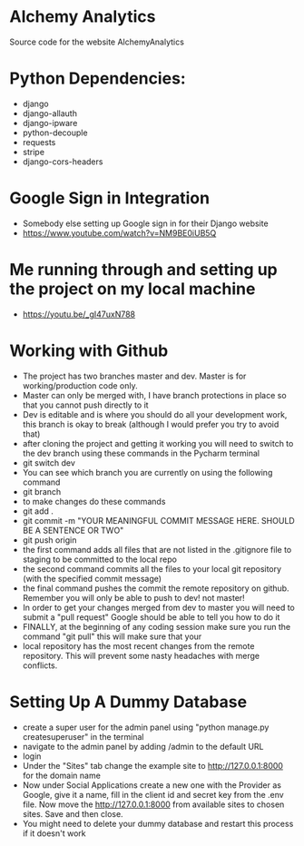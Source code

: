 # Alchemy Analytics
Source code for the website AlchemyAnalytics

# Python Dependencies:
* django
* django-allauth
* django-ipware
* python-decouple
* requests
* stripe
* django-cors-headers

# Google Sign in Integration
* Somebody else setting up Google sign in for their Django website
* https://www.youtube.com/watch?v=NM9BE0iUB5Q

# Me running through and setting up the project on my local machine
* https://youtu.be/_gI47uxN788

# Working with Github
* The project has two branches master and dev. Master is for working/production code only.
* Master can only be merged with, I have branch protections in place so that you cannot push directly to it
* Dev is editable and is where you should do all your development work, this branch is okay to break (although I would prefer you try to avoid that)
* after cloning the project and getting it working you will need to switch to the dev branch using these commands in the Pycharm terminal
* git switch dev
* You can see which branch you are currently on using the following command
* git branch
* to make changes do these commands
* git add .
* git commit -m "YOUR MEANINGFUL COMMIT MESSAGE HERE. SHOULD BE A SENTENCE OR TWO"
* git push origin
* the first command adds all files that are not listed in the .gitignore file to staging to be committed to the local repo
* the second command commits all the files to your local git repository (with the specified commit message)
* the final command pushes the commit the remote repository on github. Remember you will only be able to push to dev! not master!
* In order to get your changes merged from dev to master you will need to submit a "pull request" Google should be able to tell you how to do it
* FINALLY, at the beginning of any coding session make sure you run the command "git pull" this will make sure that your
* local repository has the most recent changes from the remote repository. This will prevent some nasty headaches with merge conflicts.

# Setting Up A Dummy Database
* create a super user for the admin panel using "python manage.py createsuperuser" in the terminal
* navigate to the admin panel by adding /admin to the default URL
* login
* Under the "Sites" tab change the example site to http://127.0.0.1:8000 for the domain name
* Now under Social Applications create a new one with the Provider as Google, give it a name, fill in the client id and secret key from the .env file. Now move the http://127.0.0.1:8000 from available sites to chosen sites. Save and then close.
* You might need to delete your dummy database and restart this process if it doesn't work